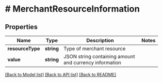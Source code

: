 # # MerchantResourceInformation

## Properties

Name | Type | Description | Notes
------------ | ------------- | ------------- | -------------
**resourceType** | **string** | Type of merchant resource |
**value** | **string** | JSON string containing amount and currency information |

[[Back to Model list]](../../README.md#models) [[Back to API list]](../../README.md#endpoints) [[Back to README]](../../README.md)
